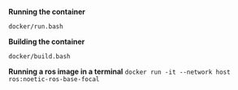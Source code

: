 **Running the container**

`docker/run.bash`

**Building the container** 

`docker/build.bash`

**Running a ros image in a terminal**
`docker run -it --network host ros:noetic-ros-base-focal`